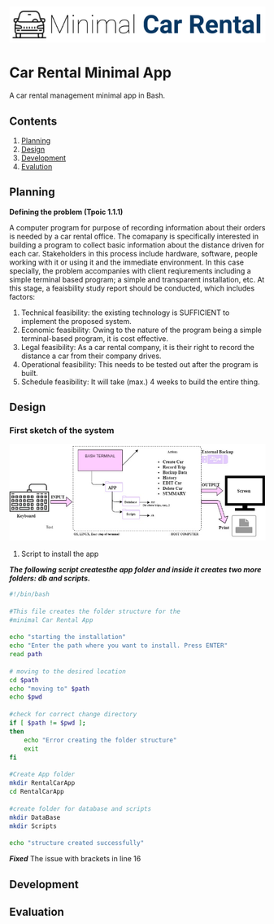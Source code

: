![CarRental](logo.png)

Car Rental Minimal App
===========================

A car rental management minimal app in Bash.

Contents
-----
  1. [Planning](#planning)
  1. [Design](#design)
  1. [Development](#development)
  1. [Evalution](#evaluation)

Planning
----------
**Defining the problem (Tpoic 1.1.1)** 

A computer program for purpose of recording information about their orders is needed by a car rental office. The comapany is specifically interested in building a program to collect basic information about the distance driven for each car. Stakeholders in this process include hardware, software, people working with it or using it and the immediate environment. In this case specially, the problem accompanies with client reqiurements including a simple terminal based program; a simple and transparent installation, etc. At this stage, a feaisbility study report should be conducted, which includes factors: 
1. Technical feasibility: the existing technology is SUFFICIENT to implement the proposed system.
2. Economic feasibility: Owing to the nature of the program being a simple terminal-based program, it is cost effective.
3. Legal feasibility: As a car rental company, it is their right to record the distance a car from their company drives.
4. Operational feasibility: This needs to be tested out after the program is built.
5. Schedule feasibility: It will take (max.) 4 weeks to build the entire thing.

Design
---------
### First sketch of the system
![Diagram](CarRental1.jpg)

1. Script to install the app

***The following script createsthe app folder and inside it creates two more folders: db and scripts.***
```sh
#!/bin/bash

#This file creates the folder structure for the
#minimal Car Rental App

echo "starting the installation"
echo "Enter the path where you want to install. Press ENTER"
read path

# moving to the desired location
cd $path
echo "moving to" $path
echo $pwd

#check for correct change directory
if [ $path != $pwd ];
then
	echo "Error creating the folder structure"
	exit
fi

#Create App folder
mkdir RentalCarApp
cd RentalCarApp

#create folder for database and scripts
mkdir DataBase
mkdir Scripts

echo "structure created successfully"
```
***Fixed*** The issue with brackets in line 16

Development
--------

Evaluation
-----------



